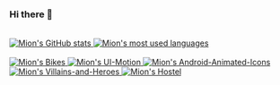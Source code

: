 ### Hi there 👋

</br>

<a href="https://github.com/andremion?tab=repositories&q=&type=source">
  <img alt="Mion's GitHub stats" src="https://github-readme-stats.vercel.app/api?username=andremion&count_private=true&show_icons=true" />
</a>
<a href="https://github.com/andremion?tab=repositories&q=&type=source">
  <img align="top" alt="Mion's most used languages" src="https://github-readme-stats.vercel.app/api/top-langs/?username=andremion&layout=compact" />
</a>

</br>
</br>

<a href="https://github.com/andremion/Bikes">
  <img alt="Mion's Bikes" src="https://github-readme-stats.vercel.app/api/pin/?username=andremion&repo=Bikes" />
</a>
<a href="https://github.com/andremion/UI-Motion">
  <img alt="Mion's UI-Motion" src="https://github-readme-stats.vercel.app/api/pin/?username=andremion&repo=UI-Motion" />
</a>
<a href="https://github.com/andremion/Android-Animated-Icons">
  <img alt="Mion's Android-Animated-Icons" src="https://github-readme-stats.vercel.app/api/pin/?username=andremion&repo=Android-Animated-Icons" />
</a>
<a href="https://github.com/andremion/Villains-and-Heroes">
  <img alt="Mion's Villains-and-Heroes" src="https://github-readme-stats.vercel.app/api/pin/?username=andremion&repo=Villains-and-Heroes" />
</a>
<a href="https://github.com/andremion/Hostel">
  <img alt="Mion's Hostel" src="https://github-readme-stats.vercel.app/api/pin/?username=andremion&repo=Hostel" />
</a>

</br>

<!--
**andremion/andremion** is a ✨ _special_ ✨ repository because its `README.md` (this file) appears on your GitHub profile.

Here are some ideas to get you started:

- 🔭 I’m currently working on ...
- 🌱 I’m currently learning ...
- 👯 I’m looking to collaborate on ...
- 🤔 I’m looking for help with ...
- 💬 Ask me about ...
- 📫 How to reach me: ...
- 😄 Pronouns: ...
- ⚡ Fun fact: ...
-->
